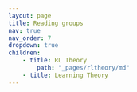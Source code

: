 ```yaml
---
layout: page
title: Reading groups
nav: true
nav_order: 7
dropdown: true
children:
    - title: RL Theory
        path: "_pages/rltheory/md"
    - title: Learning Theory
---
```


  